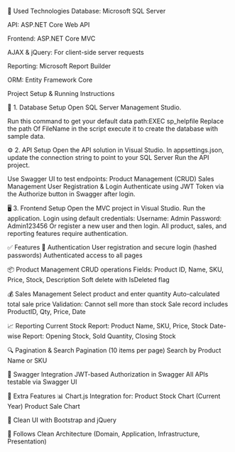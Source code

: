 🚀 Used Technologies
Database: Microsoft SQL Server

API: ASP.NET Core Web API

Frontend: ASP.NET Core MVC

AJAX & jQuery: For client-side server requests

Reporting: Microsoft Report Builder

ORM: Entity Framework Core

Project Setup & Running Instructions

📌 1. Database Setup
Open SQL Server Management Studio.

Run this command to get your default data path:EXEC sp_helpfile
Replace the path Of FileName in the script execute it to create the database with sample data.

⚙️ 2. API Setup
Open the API solution in Visual Studio.
In appsettings.json, update the connection string to point to your SQL Server
Run the API project.

Use Swagger UI to test endpoints:
Product Management (CRUD)
Sales Management
User Registration & Login
Authenticate using JWT Token via the Authorize button in Swagger after login.

🖥️ 3. Frontend Setup
Open the MVC project in Visual Studio.
Run the application.
Login using default credentials:
Username: Admin
Password: Admin123456
Or register a new user and then login.
All product, sales, and reporting features require authentication.

✅ Features
🔐 Authentication
User registration and secure login (hashed passwords)
Authenticated access to all pages

📦 Product Management
CRUD operations
Fields: Product ID, Name, SKU, Price, Stock, Description
Soft delete with IsDeleted flag

💰 Sales Management
Select product and enter quantity
Auto-calculated total sale price
Validation: Cannot sell more than stock
Sale record includes ProductID, Qty, Price, Date

📈 Reporting
Current Stock Report: Product Name, SKU, Price, Stock
Date-wise Report: Opening Stock, Sold Quantity, Closing Stock

🔍 Pagination & Search
Pagination (10 items per page)
Search by Product Name or SKU

🔧 Swagger Integration
JWT-based Authorization in Swagger
All APIs testable via Swagger UI

🌟 Extra Features
📊 Chart.js Integration for:
Product Stock Chart (Current Year)
Product Sale Chart

🧹 Clean UI with Bootstrap and jQuery

🧱 Follows Clean Architecture (Domain, Application, Infrastructure, Presentation)


